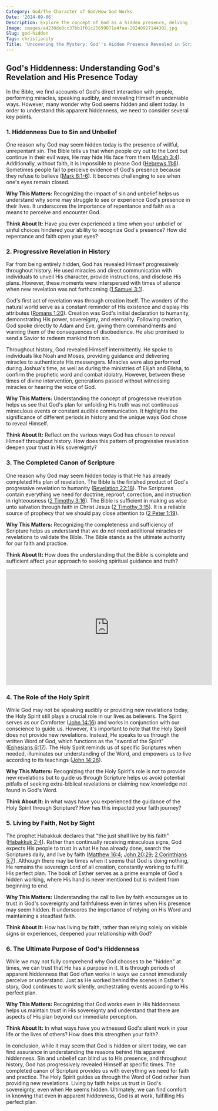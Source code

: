 ```yaml
---
Category: God/The Character of God/How God Works
Date: '2024-09-06'
Description: Explore the concept of God as a hidden presence, delving into the complexities of faith and existence in this thought-provoking article.
Image: images/a4238de0cc37bb1f01c25699871e4faa-20240927144302.jpg
Slug: god-hidden
Tags: christianity
Title: 'Uncovering the Mystery: God''s Hidden Presence Revealed in Scripture'
---
```


## God's Hiddenness: Understanding God's Revelation and His Presence Today

In the Bible, we find accounts of God's direct interaction with people, performing miracles, speaking audibly, and revealing Himself in undeniable ways. However, many wonder why God seems hidden and silent today. In order to understand this apparent hiddenness, we need to consider several key points.

### 1. Hiddenness Due to Sin and Unbelief

One reason why God may seem hidden today is the presence of willful, unrepentant sin. The Bible tells us that when people cry out to the Lord but continue in their evil ways, He may hide His face from them ([Micah 3:4](https://www.bibleref.com/Micah/3/Micah-3-4.html)). Additionally, without faith, it is impossible to please God ([Hebrews 11:6](https://www.bibleref.com/Hebrews/11/Hebrews-11-6.html)). Sometimes people fail to perceive evidence of God's presence because they refuse to believe ([Mark 6:1-6](https://www.bibleref.com/Mark/6/Mark-6-1.html)). It becomes challenging to see when one's eyes remain closed.

**Why This Matters:** Recognizing the impact of sin and unbelief helps us understand why some may struggle to see or experience God's presence in their lives. It underscores the importance of repentance and faith as a means to perceive and encounter God.

**Think About It:** Have you ever experienced a time when your unbelief or sinful choices hindered your ability to recognize God's presence? How did repentance and faith open your eyes?

### 2. Progressive Revelation in History

Far from being entirely hidden, God has revealed Himself progressively throughout history. He used miracles and direct communication with individuals to unveil His character, provide instructions, and disclose His plans. However, these moments were interspersed with times of silence when new revelation was not forthcoming ([1 Samuel 3:1](https://www.bibleref.com/1-Samuel/3/1-Samuel-3-1.html)).

God's first act of revelation was through creation itself. The wonders of the natural world serve as a constant reminder of His existence and display His attributes ([Romans 1:20](https://www.bibleref.com/Romans/1/Romans-1-20.html)). Creation was God's initial declaration to humanity, demonstrating His power, sovereignty, and eternality. Following creation, God spoke directly to Adam and Eve, giving them commandments and warning them of the consequences of disobedience. He also promised to send a Savior to redeem mankind from sin.

Throughout history, God revealed Himself intermittently. He spoke to individuals like Noah and Moses, providing guidance and delivering miracles to authenticate His messengers. Miracles were also performed during Joshua's time, as well as during the ministries of Elijah and Elisha, to confirm the prophetic word and combat idolatry. However, between these times of divine intervention, generations passed without witnessing miracles or hearing the voice of God.

**Why This Matters:** Understanding the concept of progressive revelation helps us see that God's plan for unfolding His truth was not continuous miraculous events or constant audible communication. It highlights the significance of different periods in history and the unique ways God chose to reveal Himself.

**Think About It:** Reflect on the various ways God has chosen to reveal Himself throughout history. How does this pattern of progressive revelation deepen your trust in His sovereignty?

### 3. The Completed Canon of Scripture

One reason why God may seem hidden today is that He has already completed His plan of revelation. The Bible is the finished product of God's progressive revelation to humanity ([Revelation 22:18](https://www.bibleref.com/Revelation/22/Revelation-22-18.html)). The Scriptures contain everything we need for doctrine, reproof, correction, and instruction in righteousness ([2 Timothy 3:16](https://www.bibleref.com/2-Timothy/3/2-Timothy-3-16.html)). The Bible is sufficient in making us wise unto salvation through faith in Christ Jesus ([2 Timothy 3:15](https://www.bibleref.com/2-Timothy/3/2-Timothy-3-15.html)). It is a reliable source of prophecy that we should pay close attention to ([2 Peter 1:19](https://www.bibleref.com/2-Peter/1/2-Peter-1-19.html)).

**Why This Matters:** Recognizing the completeness and sufficiency of Scripture helps us understand that we do not need additional miracles or revelations to validate the Bible. The Bible stands as the ultimate authority for our faith and practice.

**Think About It:** How does the understanding that the Bible is complete and sufficient affect your approach to seeking spiritual guidance and truth?


<iframe width="560" height="315" src="https://www.youtube.com/embed/HndJGVB3C5I" frameborder="0" allow="autoplay; encrypted-media" allowfullscreen></iframe>


### 4. The Role of the Holy Spirit

While God may not be speaking audibly or providing new revelations today, the Holy Spirit still plays a crucial role in our lives as believers. The Spirit serves as our Comforter ([John 14:16](https://www.bibleref.com/John/14/John-14-16.html)) and works in conjunction with our conscience to guide us. However, it's important to note that the Holy Spirit does not provide new revelations. Instead, He speaks to us through the written Word of God, which functions as the "sword of the Spirit" ([Ephesians 6:17](https://www.bibleref.com/Ephesians/6/Ephesians-6-17.html)). The Holy Spirit reminds us of specific Scriptures when needed, illuminates our understanding of the Word, and empowers us to live according to its teachings ([John 14:26](https://www.bibleref.com/John/14/John-14-26.html)).

**Why This Matters:** Recognizing that the Holy Spirit's role is not to provide new revelations but to guide us through Scripture helps us avoid potential pitfalls of seeking extra-biblical revelations or claiming new knowledge not found in God's Word.

**Think About It:** In what ways have you experienced the guidance of the Holy Spirit through Scripture? How has this impacted your faith journey?

### 5. Living by Faith, Not by Sight

The prophet Habakkuk declares that "the just shall live by his faith" ([Habakkuk 2:4](https://www.bibleref.com/Habakkuk/2/Habakkuk-2-4.html)). Rather than continually receiving miraculous signs, God expects His people to trust in what He has already done, search the Scriptures daily, and live by faith ([Matthew 16:4](https://www.bibleref.com/Matthew/16/Matthew-16-4.html); [John 20:29](https://www.bibleref.com/John/20/John-20-29.html); [2 Corinthians 5:7](https://www.bibleref.com/2-Corinthians/5/2-Corinthians-5-7.html)). Although there may be times when it seems that God is doing nothing, He remains the sovereign Lord of all creation, constantly working to fulfill His perfect plan. The book of Esther serves as a prime example of God's hidden working, where His hand is never mentioned but is evident from beginning to end.

**Why This Matters:** Understanding the call to live by faith encourages us to trust in God's sovereignty and faithfulness even in times when His presence may seem hidden. It underscores the importance of relying on His Word and maintaining a steadfast faith.

**Think About It:** How has living by faith, rather than relying solely on visible signs or experiences, deepened your relationship with God?

### 6. The Ultimate Purpose of God's Hiddenness

While we may not fully comprehend why God chooses to be "hidden" at times, we can trust that He has a purpose in it. It is through periods of apparent hiddenness that God often works in ways we cannot immediately perceive or understand. Just as He worked behind the scenes in Esther's story, God continues to work silently, orchestrating events according to His perfect plan.

**Why This Matters:** Recognizing that God works even in His hiddenness helps us maintain trust in His sovereignty and understand that there are aspects of His plan beyond our immediate perception.

**Think About It:** In what ways have you witnessed God's silent work in your life or the lives of others? How does this strengthen your faith?

In conclusion, while it may seem that God is hidden or silent today, we can find assurance in understanding the reasons behind His apparent hiddenness. Sin and unbelief can blind us to His presence, and throughout history, God has progressively revealed Himself at specific times. The completed canon of Scripture provides us with everything we need for faith and practice. The Holy Spirit guides us through the Word of God rather than providing new revelations. Living by faith helps us trust in God's sovereignty, even when He seems hidden. Ultimately, we can find comfort in knowing that even in apparent hiddenness, God is at work, fulfilling His perfect plan.